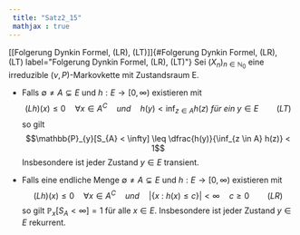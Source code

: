 ```yaml
---
 title: "Satz2_15"
 mathjax : true
---
```

[\[Folgerung Dynkin Formel, (LR), (LT)\]]{#Folgerung Dynkin Formel, (LR), (LT)
label="Folgerung Dynkin Formel, (LR), (LT)"} Sei
$(X_{n})_{n \in \mathbb{N}_{0}}$ eine irreduzible $(\nu,P)$-Markovkette
mit Zustandsraum E.

-   Falls $\emptyset \neq A \subsetneq E$ und $h: E \to [0, \infty)$
    existieren mit
    $$(Lh)(x) \leq 0 \quad \forall x \in A^{C} \quad und \quad h(y) < \inf_{z \in A} h(z) \: für \: ein \: y \in E \qquad (LT)$$
    so gilt
    $$\mathbb{P}_{y}[S_{A} < \infty] \leq \dfrac{h(y)}{\inf_{z \in A} h(z)} < 1$$
    Insbesondere ist jeder Zustand $y \in E$ transient.

-   Falls eine endliche Menge $\emptyset \neq A \subsetneq E$ und
    $h: E \to [0, \infty)$ existieren mit
    $$(Lh)(x) \leq 0 \quad \forall x \in A^{C} \quad und \quad \vert \lbrace x \: : \: h(x) \leq c \rbrace \vert < \infty \quad c \geq 0 \qquad (LR)$$
    so gilt $\mathbb{P}_{x}[S_{A}< \infty] = 1$ für alle $x \in E$.
    Insbesondere ist jeder Zustand $y \in E$ rekurrent.
